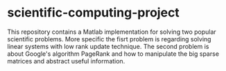 # scientific-computing-project
This repository contains a Matlab implementation for solving two popular scientific problems.
More specific the fisrt problem is regarding solving linear systems with low rank update technique. 
The second problem is about Google's algorithm PageRank and how to manipulate the big sparse matrices and abstract useful information. 
